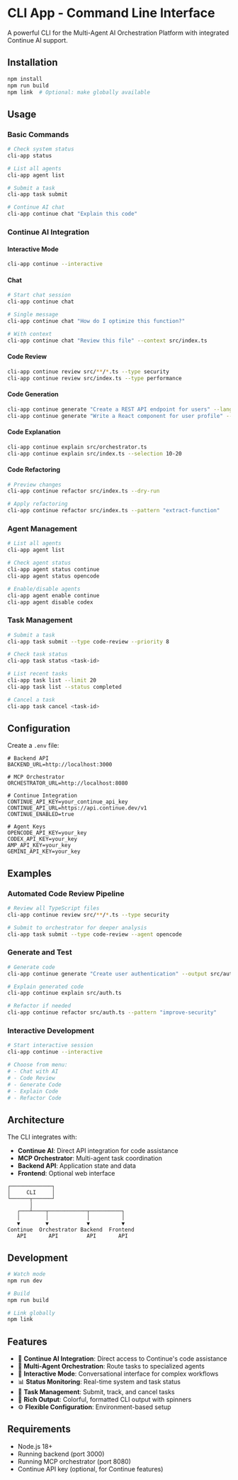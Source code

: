 # CLI App - Command Line Interface

A powerful CLI for the Multi-Agent AI Orchestration Platform with integrated Continue AI support.

## Installation

```bash
npm install
npm run build
npm link  # Optional: make globally available
```

## Usage

### Basic Commands

```bash
# Check system status
cli-app status

# List all agents
cli-app agent list

# Submit a task
cli-app task submit

# Continue AI chat
cli-app continue chat "Explain this code"
```

### Continue AI Integration

#### Interactive Mode
```bash
cli-app continue --interactive
```

#### Chat
```bash
# Start chat session
cli-app continue chat

# Single message
cli-app continue chat "How do I optimize this function?"

# With context
cli-app continue chat "Review this file" --context src/index.ts
```

#### Code Review
```bash
cli-app continue review src/**/*.ts --type security
cli-app continue review src/index.ts --type performance
```

#### Code Generation
```bash
cli-app continue generate "Create a REST API endpoint for users" --language typescript
cli-app continue generate "Write a React component for user profile" --output src/UserProfile.tsx
```

#### Code Explanation
```bash
cli-app continue explain src/orchestrator.ts
cli-app continue explain src/index.ts --selection 10-20
```

#### Code Refactoring
```bash
# Preview changes
cli-app continue refactor src/index.ts --dry-run

# Apply refactoring
cli-app continue refactor src/index.ts --pattern "extract-function"
```

### Agent Management

```bash
# List all agents
cli-app agent list

# Check agent status
cli-app agent status continue
cli-app agent status opencode

# Enable/disable agents
cli-app agent enable continue
cli-app agent disable codex
```

### Task Management

```bash
# Submit a task
cli-app task submit --type code-review --priority 8

# Check task status
cli-app task status <task-id>

# List recent tasks
cli-app task list --limit 20
cli-app task list --status completed

# Cancel a task
cli-app task cancel <task-id>
```

## Configuration

Create a `.env` file:

```env
# Backend API
BACKEND_URL=http://localhost:3000

# MCP Orchestrator
ORCHESTRATOR_URL=http://localhost:8080

# Continue Integration
CONTINUE_API_KEY=your_continue_api_key
CONTINUE_API_URL=https://api.continue.dev/v1
CONTINUE_ENABLED=true

# Agent Keys
OPENCODE_API_KEY=your_key
CODEX_API_KEY=your_key
AMP_API_KEY=your_key
GEMINI_API_KEY=your_key
```

## Examples

### Automated Code Review Pipeline
```bash
# Review all TypeScript files
cli-app continue review src/**/*.ts --type security

# Submit to orchestrator for deeper analysis
cli-app task submit --type code-review --agent opencode
```

### Generate and Test
```bash
# Generate code
cli-app continue generate "Create user authentication" --output src/auth.ts

# Explain generated code
cli-app continue explain src/auth.ts

# Refactor if needed
cli-app continue refactor src/auth.ts --pattern "improve-security"
```

### Interactive Development
```bash
# Start interactive session
cli-app continue --interactive

# Choose from menu:
# - Chat with AI
# - Code Review
# - Generate Code
# - Explain Code
# - Refactor Code
```

## Architecture

The CLI integrates with:
- **Continue AI**: Direct API integration for code assistance
- **MCP Orchestrator**: Multi-agent task coordination
- **Backend API**: Application state and data
- **Frontend**: Optional web interface

```
┌─────────────┐
│     CLI     │
└──────┬──────┘
       │
   ┌───┴────┬────────────┬──────────┐
   │        │            │          │
   ▼        ▼            ▼          ▼
Continue  Orchestrator Backend  Frontend
   API       API         API       API
```

## Development

```bash
# Watch mode
npm run dev

# Build
npm run build

# Link globally
npm link
```

## Features

- 🤖 **Continue AI Integration**: Direct access to Continue's code assistance
- 🎯 **Multi-Agent Orchestration**: Route tasks to specialized agents
- 💬 **Interactive Mode**: Conversational interface for complex workflows
- 📊 **Status Monitoring**: Real-time system and task status
- 🔄 **Task Management**: Submit, track, and cancel tasks
- 🎨 **Rich Output**: Colorful, formatted CLI output with spinners
- ⚙️ **Flexible Configuration**: Environment-based setup

## Requirements

- Node.js 18+
- Running backend (port 3000)
- Running MCP orchestrator (port 8080)
- Continue API key (optional, for Continue features)
